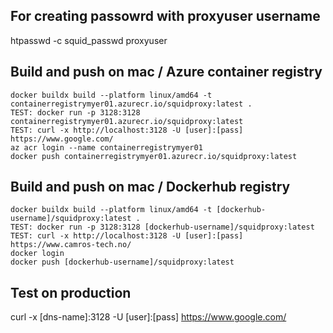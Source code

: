 ## For creating passowrd with proxyuser username
htpasswd -c squid_passwd proxyuser


## Build and push on mac / Azure container registry
```
docker buildx build --platform linux/amd64 -t containerregistrymyer01.azurecr.io/squidproxy:latest .
TEST: docker run -p 3128:3128 containerregistrymyer01.azurecr.io/squidproxy:latest
TEST: curl -x http://localhost:3128 -U [user]:[pass] https://www.google.com/
az acr login --name containerregistrymyer01
docker push containerregistrymyer01.azurecr.io/squidproxy:latest
```

## Build and push on mac / Dockerhub registry
```
docker buildx build --platform linux/amd64 -t [dockerhub-username]/squidproxy:latest .
TEST: docker run -p 3128:3128 [dockerhub-username]/squidproxy:latest
TEST: curl -x http://localhost:3128 -U [user]:[pass] https://www.camros-tech.no/
docker login
docker push [dockerhub-username]/squidproxy:latest
```

## Test on production
curl -x [dns-name]:3128 -U [user]:[pass] https://www.google.com/
